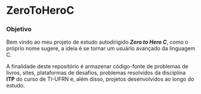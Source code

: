 # ZeroToHeroC

### Objetivo

Bem vindo ao meu projeto de estudo autodirigido ***Zero to Hero C***, como o próprio nome sugere, a ideia é se tornar um usuário avançado da linguagem C.

A finalidade deste repositório é armazenar código-fonte de problemas de livros, sites, plataformas de desafios, problemas resolvidos da disciplina **ITP** do curso de TI-UFRN e, além disso, projetos desenvolvidos ao longo do estudo.


